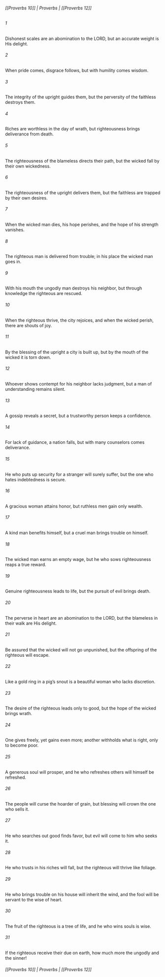 ###### [[Proverbs 10]] | Proverbs | [[Proverbs 12]]

###### 1
Dishonest scales are an abomination to the LORD, but an accurate weight is His delight.
###### 2
When pride comes, disgrace follows, but with humility comes wisdom.
###### 3
The integrity of the upright guides them, but the perversity of the faithless destroys them.
###### 4
Riches are worthless in the day of wrath, but righteousness brings deliverance from death.
###### 5
The righteousness of the blameless directs their path, but the wicked fall by their own wickedness.
###### 6
The righteousness of the upright delivers them, but the faithless are trapped by their own desires.
###### 7
When the wicked man dies, his hope perishes, and the hope of his strength vanishes.
###### 8
The righteous man is delivered from trouble; in his place the wicked man goes in.
###### 9
With his mouth the ungodly man destroys his neighbor, but through knowledge the righteous are rescued.
###### 10
When the righteous thrive, the city rejoices, and when the wicked perish, there are shouts of joy.
###### 11
By the blessing of the upright a city is built up, but by the mouth of the wicked it is torn down.
###### 12
Whoever shows contempt for his neighbor lacks judgment, but a man of understanding remains silent.
###### 13
A gossip reveals a secret, but a trustworthy person keeps a confidence.
###### 14
For lack of guidance, a nation falls, but with many counselors comes deliverance.
###### 15
He who puts up security for a stranger will surely suffer, but the one who hates indebtedness is secure.
###### 16
A gracious woman attains honor, but ruthless men gain only wealth.
###### 17
A kind man benefits himself, but a cruel man brings trouble on himself.
###### 18
The wicked man earns an empty wage, but he who sows righteousness reaps a true reward.
###### 19
Genuine righteousness leads to life, but the pursuit of evil brings death.
###### 20
The perverse in heart are an abomination to the LORD, but the blameless in their walk are His delight.
###### 21
Be assured that the wicked will not go unpunished, but the offspring of the righteous will escape.
###### 22
Like a gold ring in a pig’s snout is a beautiful woman who lacks discretion.
###### 23
The desire of the righteous leads only to good, but the hope of the wicked brings wrath.
###### 24
One gives freely, yet gains even more; another withholds what is right, only to become poor.
###### 25
A generous soul will prosper, and he who refreshes others will himself be refreshed.
###### 26
The people will curse the hoarder of grain, but blessing will crown the one who sells it.
###### 27
He who searches out good finds favor, but evil will come to him who seeks it.
###### 28
He who trusts in his riches will fall, but the righteous will thrive like foliage.
###### 29
He who brings trouble on his house will inherit the wind, and the fool will be servant to the wise of heart.
###### 30
The fruit of the righteous is a tree of life, and he who wins souls is wise.
###### 31
If the righteous receive their due on earth, how much more the ungodly and the sinner!

###### [[Proverbs 10]] | Proverbs | [[Proverbs 12]]

